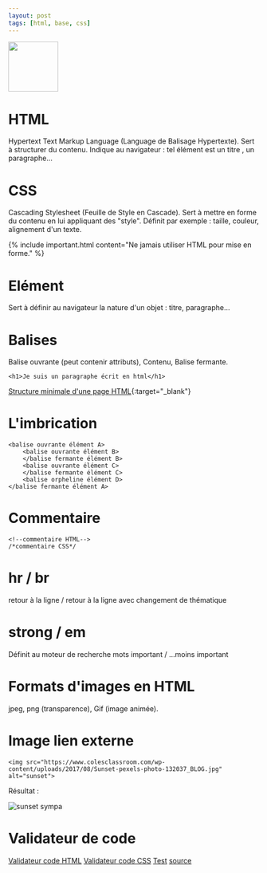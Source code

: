 ```yaml
---
layout: post
tags: [html, base, css]
---
```

<img src="https://cdn-images-1.medium.com/max/1600/1*28-1lYrYTQoLhi87mllgBw.png" height="100" atl="ilustration picture html">

# HTML
Hypertext Text Markup Language (Language de Balisage Hypertexte). Sert à structurer du contenu.
Indique au navigateur : tel élément est un titre , un paragraphe...

# CSS
Cascading Stylesheet (Feuille de Style en Cascade). Sert à mettre en forme du contenu en lui appliquant des "style".
Définit par exemple : taille, couleur, alignement d'un texte.

{% include important.html content="Ne jamais utiliser HTML pour mise en forme." %}

# Elément
Sert à définir au navigateur la nature d'un objet : titre, paragraphe...

# Balises
Balise ouvrante (peut contenir attributs), Contenu, Balise fermante.
```
<h1>Je suis un paragraphe écrit en html</h1>
```
[Structure minimale d'une page HTML](https://www.pierre-giraud.com/html-css/cours-complet/structure-page-html.php){:target="_blank"}

# L'imbrication
```
<balise ouvrante élément A>
	<balise ouvrante élément B>
	</balise fermante élément B>
	<balise ouvrante élément C>
	</balise fermante élément C>
	<balise orpheline élément D>
</balise fermante élément A>
```

# Commentaire
```
<!--commentaire HTML-->
/*commentaire CSS*/
```

# hr / br
retour à la ligne / retour à la ligne avec changement de thématique

# strong / em
Définit au moteur de recherche mots important / ...moins important

# Formats d'images en HTML
jpeg, png (transparence), Gif (image animée).

# Image lien externe
```
<img src="https://www.colesclassroom.com/wp-content/uploads/2017/08/Sunset-pexels-photo-132037_BLOG.jpg" alt="sunset">
```
Résultat :

<img src="https://www.colesclassroom.com/wp-content/uploads/2017/08/Sunset-pexels-photo-132037_BLOG.jpg" alt="sunset">
sympa

# Validateur de code
[Validateur code HTML](https://validator.w3.org)
[Validateur code CSS](https://jigsaw.w3.org/css-validator/)
[Test](https://www.pierre-giraud.com/html-css/cours-complet/test1.php)
[source](https://www.pierre-giraud.com/html-css/cours-complet/elements-balises-attributs-html.php)


